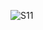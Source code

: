 
![S11](https://user-images.githubusercontent.com/49980427/143521256-97a0dca4-4ce0-4587-bc7b-09c067a0ae90.PNG)

